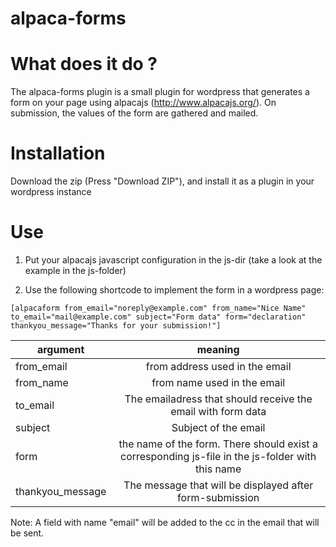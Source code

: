 alpaca-forms
===========

# What does it do ?

The alpaca-forms plugin is a small plugin for wordpress that generates a form on your page using alpacajs  (http://www.alpacajs.org/). On submission, the values of the form are gathered and mailed.

# Installation

Download the zip (Press "Download ZIP"), and install it as a plugin in your wordpress instance

# Use

1) Put your alpacajs javascript configuration in the js-dir (take a look at the example in the js-folder)

2) Use the following shortcode to implement the form in a wordpress page:

`[alpacaform
  from_email="noreply@example.com"
  from_name="Nice Name"
  to_email="mail@example.com"
  subject="Form data"
  form="declaration"
  thankyou_message="Thanks for your submission!"]`
  
| argument       | meaning            | 
| ------------- |:-------------:| 
| from_email      | from address used in the email | 
| from_name    | from name used in the email |  
| to_email | The emailadress that should receive the email with form data |
| subject | Subject of the email |
| form | the name of the form. There should exist a corresponding js-file in the js-folder with this name |
| thankyou_message | The message that will be displayed after form-submission |
  

  


Note: A field with name "email" will be added to the cc in the email that will be sent.

